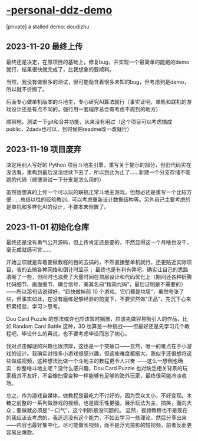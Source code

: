 # [-personal-ddz-demo](https://github.com/kazelee/-personal-ddz-demo#-personal-ddz-demo)

[private] a stalled demo: doudizhu

## 2023-11-20 最终上传

最终还是决定，在原项目的基础上，修复bug，并实现一个最简单的能跑的demo就行，结果很快就完成了，比我想象的要顺利。

当然，我没有做很多的测试，很可能隐含着很多未知的bug，但考虑到是demo，所以就不折腾了。

后面专心做单机版本的斗地主，专心研究AI算法就行（事实证明，单机和联机的游戏设计还是有点不同的，强行用一套程序总会有考虑不周到的地方）

顺带地，测试一下git和合并功能，从来没有用过（这个项目可以考虑搞成public，2dadv也可以，到时候把readme改一改就行）

## 2023-11-19 项目废弃

决定用别人写好的 Python 项目斗地主引擎，重写关于提示的部分，但旧代码实在没法看，重构到最后没法继续下去了，所以到此为止了……新建一个分支存储不能跑的代码（顺便测试一下分支是怎么用的）

虽然很想真的上传一个可以玩的联机正常斗地主游戏，但想必还是重写一个比较方便……总结以往的经验教训，可以考虑重新设计数据结构等。另外自己主要考虑的是单机和多样化AI的设计，不要本末倒置了。

## 2023-11-01 初始化仓库

最终还是没有勇气公开源码，但上传肯定还是要的，不然显得这一个月啥也没干，毫无成就感可言……

开始立项就是奔着要做教程的目的去搞的，不然直接整单机就行，还更贴近实际项目，省的去搞各种网络和倒计时显示； 最终也是有利有弊吧，确实让自己的思路清晰了一些，但同时也浪费了大量时间在顶层设计和代码优化上（期间还各种折腾代码细节、画面细节、耦合信号，美其名曰“精简代码”，最后证明是不需要的） ——所以那句话说得好，“赶快做掉前 10 个游戏，它们都是垃圾”，虽然夸张了些，但事实如此，在没有磨练足够经验的前提下，不要贸然做“正品”，先沉下心来积累经验，学习＞思考。

Dou Card Puzzle 的想法或许也应该暂时搁置，应该先做容易吸引人的作品，比如 Random Card Battle 这种，3D 也算是一种挑战——但最好还是先学习几个教程吧，毕设什么的再说，也不要考虑毕设而忘了初心。

我对点击解谜的兴趣也很浓厚，这也是一个突破口——显然，唯一的难点在于小游戏的设计。我确实对很多小游戏很感兴趣，但这些难度都挺大。我似乎还很想将这些做成视频，这种想法比做一个斗地主的教程更令人兴奋 ——这么一想倒也确实：你整啥斗地主呢？没什么感兴趣，Dou Card Puzzle 也对缺乏相关背景的玩家极其不友好，不会像扫雷变种一样能够有足够的海外玩家，最终很可能冷淡收场。

总之，作为游戏自媒体，做教程是最吃力不讨好的，因为受众太小，不好变现。木糖之前整的一系列做游戏的视频，也是娱乐性更强，展示玩法为主，搞笑，面向大众；要做就必须是“一口气”，这个判断是没问题的。 显然，视频教程也不是现在的我应该去考虑的，我远远没有这个能力，不如去学习一些理论，然后分享出来——内容也最好集中化，尽可能做长视频，而不是浮光掠影的短视频，前者反而更容易出爆款。
